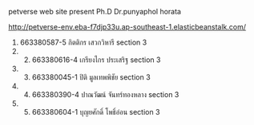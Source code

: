 petverse web site present Ph.D Dr.punyaphol horata 


http://petverse-env.eba-f7djp33u.ap-southeast-1.elasticbeanstalk.com/
1. 663380587-5 กิตติกร เสวกวิหารี section 3
2. 2. 663380616-4 เกรียงไกร ประเสริฐ section 3
3. 3. 663380045-1 ปิติ มูลเทพพิชัย section 3
4. 4. 663380390-4 ปาณวัฒน์ จันทร์ทองหลาง section 3
 5. 5. 663380604-1 บุญยศักดิ์ โพธิ์อ่อน section 3
